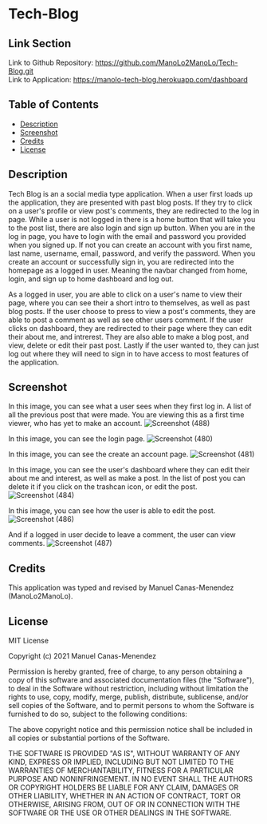# Tech-Blog

## Link Section
Link to Github Repository: https://github.com/ManoLo2ManoLo/Tech-Blog.git <br />
Link to Application: https://manolo-tech-blog.herokuapp.com/dashboard

## Table of Contents
* [Description](#description)
* [Screenshot](#screenshot)
* [Credits](#credits)
* [License](#license)

## Description
Tech Blog is an a social media type application. When a user first loads up the application, they are presented with past blog posts. If they try to click on a user's profile or view post's comments, they are redirected to the log in page. While a user is not logged in there is a home button that will take you to the post list, there are also login and sign up button. When you are in the log in page, you have to login with the email and password you provided when you signed up. If not you can create an account with you first name, last name, username, email, password, and verify the password. When you create an account or successfully sign in, you are redirected into the homepage as a logged in user. Meaning the navbar changed from home, login, and sign up to home dashboard and log out.

As a logged in user, you are able to click on a user's name to view their page, where you can see their a short intro to themselves, as well as past blog posts. If the user choose to press to view a post's comments, they are able to post a comment as well as see other users comment. If the user clicks on dashboard, they are redirected to their page where they can edit their about me, and intrerest. They are also able to make a blog post, and view, delete or edit their past post. Lastly if the user wanted to, they can just log out where they will need to sign in to have access to most features of the application.

## Screenshot
In this image, you can see what a user sees when they first log in. A list of all the previous post that were made. You are viewing this as a first time viewer, who has yet to make an account.
![Screenshot (488)](https://user-images.githubusercontent.com/88364269/146678793-122207dd-faeb-4f3f-ac58-252c51ee3661.png)

In this image, you can see the login page.
![Screenshot (480)](https://user-images.githubusercontent.com/88364269/146678794-7e43b7cc-7031-4232-915a-a08815e7744f.png)

In this image, you can see the create an account page.
![Screenshot (481)](https://user-images.githubusercontent.com/88364269/146678796-7e227737-6030-4ac1-83cb-c2bf50f31749.png)

In this image, you can see the user's dashboard where they can edit their about me and interest, as well as make a post. In the list of post you can delete it if you click on the trashcan icon, or edit the post.
![Screenshot (484)](https://user-images.githubusercontent.com/88364269/146678800-02ff462e-23ce-498b-8d80-8d887f6b457e.png)

In this image, you can see how the user is able to edit the post.
![Screenshot (486)](https://user-images.githubusercontent.com/88364269/146678803-682df406-2beb-4c35-b947-71e745ec1e19.png)

And if a logged in user decide to leave a comment, the user can view comments.
![Screenshot (487)](https://user-images.githubusercontent.com/88364269/146678804-d6a20ef0-080b-47e1-b8a0-a395a2cf0a79.png)

## Credits
This application was typed and revised by Manuel Canas-Menendez (ManoLo2ManoLo).

## License
MIT License

Copyright (c) 2021 Manuel Canas-Menendez

Permission is hereby granted, free of charge, to any person obtaining a copy
of this software and associated documentation files (the "Software"), to deal
in the Software without restriction, including without limitation the rights
to use, copy, modify, merge, publish, distribute, sublicense, and/or sell
copies of the Software, and to permit persons to whom the Software is
furnished to do so, subject to the following conditions:

The above copyright notice and this permission notice shall be included in all
copies or substantial portions of the Software.

THE SOFTWARE IS PROVIDED "AS IS", WITHOUT WARRANTY OF ANY KIND, EXPRESS OR
IMPLIED, INCLUDING BUT NOT LIMITED TO THE WARRANTIES OF MERCHANTABILITY,
FITNESS FOR A PARTICULAR PURPOSE AND NONINFRINGEMENT. IN NO EVENT SHALL THE
AUTHORS OR COPYRIGHT HOLDERS BE LIABLE FOR ANY CLAIM, DAMAGES OR OTHER
LIABILITY, WHETHER IN AN ACTION OF CONTRACT, TORT OR OTHERWISE, ARISING FROM,
OUT OF OR IN CONNECTION WITH THE SOFTWARE OR THE USE OR OTHER DEALINGS IN THE
SOFTWARE.
